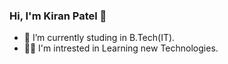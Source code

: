 ### Hi, I'm Kiran Patel 👋

- 🌱 I’m currently studing in B.Tech(IT).
- 👩‍💻 I'm intrested in Learning new Technologies.

<!--
<img align="left" width="47%" src= "https://github-readme-stats.vercel.app/api?username=Kiran&show_icons=true&theme=radical" />
<img align="left" width="47%" src= "https://github-readme-stats.vercel.app/api/top-langs/?username=Kiran&layout=compact" />
-->


<!--
**kiranr2992/kiranr2992** is a ✨ _special_ ✨ repository because its `README.md` (this file) appears on your GitHub profile.

Here are some ideas to get you started:

- 🔭 I’m currently working on ...
- 🌱 I’m currently studing in B.Tech(IT).
- 👯 I’m looking to collaborate on ...
- 🤔 I’m looking for help with ...
- 💬 Ask me about ...
- 📫 How to reach me: ...
- 😄 Pronouns: ...
- ⚡ Fun fact: ...
-->
